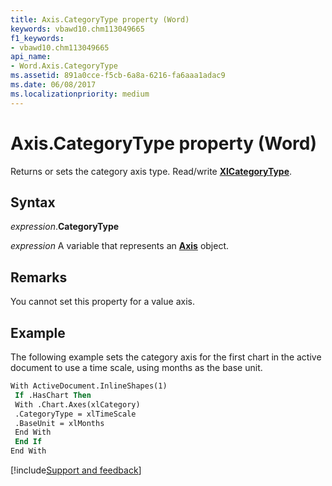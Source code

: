 ```yaml
---
title: Axis.CategoryType property (Word)
keywords: vbawd10.chm113049665
f1_keywords:
- vbawd10.chm113049665
api_name:
- Word.Axis.CategoryType
ms.assetid: 891a0cce-f5cb-6a8a-6216-fa6aaa1adac9
ms.date: 06/08/2017
ms.localizationpriority: medium
---
```



# Axis.CategoryType property (Word)

Returns or sets the category axis type. Read/write **[XlCategoryType](Word.xlcategorytype.md)**.


## Syntax

_expression_.**CategoryType**

_expression_ A variable that represents an **[Axis](Word.Axis.md)** object.


## Remarks

You cannot set this property for a value axis.


## Example

The following example sets the category axis for the first chart in the active document to use a time scale, using months as the base unit.


```vb
With ActiveDocument.InlineShapes(1) 
 If .HasChart Then 
 With .Chart.Axes(xlCategory) 
 .CategoryType = xlTimeScale 
 .BaseUnit = xlMonths 
 End With 
 End If 
End With
```




[!include[Support and feedback](~/includes/feedback-boilerplate.md)]